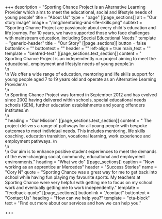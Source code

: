 +++
description = "Sporting Chance Project is an Alternative Learning Provider which aims to meet the educational, social and lifestyle needs of young people"
title = "About Us"
type = "page"
[[page_sections]]
alt = "Our story image"
image = "/img/mentoring-and-life-skills.png"
subtext = "Sporting Chance Project are passionate about every child's education and life journey. For 10 years, we have supported those who face challenges with mainstream education, including Special Educational Needs."
template = "generic-header"
title = "Our Story"
[[page_sections]]
button = false
buttonlink = ""
buttontext = ""
header = ""
left-align = true
main_text = ""
template = "centred-text"
[[page_sections.text_section]]
content = "    Sporting Chance Project is an independently run project aiming to meet the educational, employment and lifestyle needs of young people.\n    <br>\n    <br>\n    We offer a wide range of education, mentoring and life skills support for young people aged 7 to 19 years old and operate as an Alternative Learning Provider.\n    <br>\n    <br>\n    Sporting Chance Project was formed in September 2012 and has evolved since 2002 having delivered within schools, special educational needs schools (SEN), further education establishments and young offenders institutes.\n    <br>\n    <br>"
heading = "Our Mission"
[[page_sections.text_section]]
content = "    The project delivers a range of pathways for all young people with bespoke outcomes to meet individual needs. This includes mentoring, life skills coaching, education transition, vocational learning, work experience and employment pathways. \n    <br>\n    <br>\n    Our aim is to enhance positive student experiences to meet the demands of the ever-changing social, community, educational and employment environments."
heading = "What we do"
[[page_sections]]
caption = "Now working as an apprentice ar Mercedes"
header = "Success Stories"
name = "Cory N"
quote = "Sporting Chance was a great way for me to get back into school while having fun playing my favourite sports. My teachers at Sporting Chance were very helpful with getting me to focus on my school work and eventually getting me to work independently."
template = "feedback-quote"
[[page_sections]]
buttonlink = "/contact"
buttontext = "Contact Us"
heading = "How can we help you?"
template = "cta-block"
text = "Find out more about our services and how we can help you."

+++
